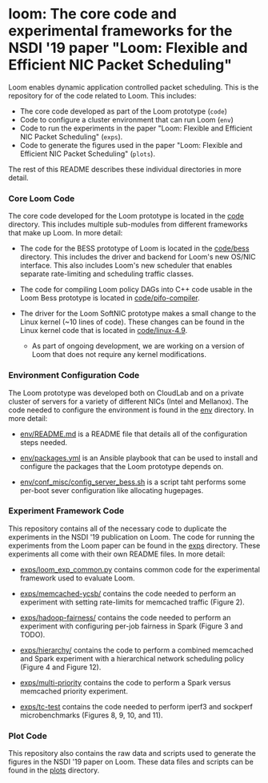 # loom: The core code and experimental frameworks for the NSDI '19 paper "Loom: Flexible and Efficient NIC Packet Scheduling"

Loom enables dynamic application controlled packet scheduling.  This is
the repository for of the code related to Loom.  This includes:
- The core code developed as part of the Loom prototype (`code`)
- Code to configure a cluster environment that can run Loom (`env`)
- Code to run the experiments in the paper "Loom: Flexible and Efficient
  NIC Packet Scheduling" (`exps`).
- Code to generate the figures used in the paper "Loom: Flexible and Efficient
  NIC Packet Scheduling" (`plots`).

The rest of this README describes these individual directories in more
detail.


### Core Loom Code

The core code developed for the Loom prototype is located in the
[code](./code) directory.  This includes multiple sub-modules from
different frameworks that make up Loom.  In more detail:

- The code for the BESS prototype of Loom is located in the
  [code/bess](./code/bess) directory.  This includes the driver and
  backend for Loom's new OS/NIC interface.  This also includes Loom's
  new scheduler that enables separate rate-limiting and scheduling
  traffic classes.

- The code for compiling Loom policy DAGs into C++ code usable in the
  Loom Bess prototype is located in
  [code/pifo-compiler](./code/pifo-compiler).

- The driver for the Loom SoftNIC prototype makes a small change to the
  Linux kernel (~10 lines of code).  These changes can be found in the
  Linux kernel code that is located in
  [code/linux-4.9](./code/linux-4.9).
    - As part of ongoing development, we are working on a version of
      Loom that does not require any kernel modifications.


### Environment Configuration Code

The Loom prototype was developed both on CloudLab and on a private
cluster of servers for a variety of different NICs (Intel and Mellanox).
The code needed to configure the environment is found in the
[env](./env) directory.  In more detail:

- [env/README.md](./env/README.md) is a README file that details all of
  the configuration steps needed.

- [env/packages.yml](./env/packages.yml) is an Ansible playbook that can
  be used to install and configure the packages that the Loom prototype
  depends on.

- [env/conf_misc/config_server_bess.sh](./env/conf_misc/config_server_bess.sh)
  is a script taht performs some per-boot sever configuration like
  allocating hugepages.


### Experiment Framework Code

This repository contains all of the necessary code to duplicate the
experiments in the NSDI '19 publication on Loom. The code for running
the experiments from the Loom paper can be found in the [exps](./exps)
directory.  These experiments all come with their own README files.  In
more detail:

- [exps/loom_exp_common.py](exps/loom_exp_common.py) contains common
  code for the experimental framework used to evaluate Loom.

- [exps/memcached-ycsb/](exps/memcached-ycsb/) contains the code needed
  to perform an experiment with setting rate-limits for memcached
  traffic (Figure 2).

- [exps/hadoop-fairness/](exps/hadoop-fairness/) contains the code
  needed to perform an experiment with configuring per-job fairness in
  Spark (Figure 3 and TODO).

- [exps/hierarchy/](exps/hierarchy/) contains the code to perform a
  combined memcached and Spark experiment with a hierarchical network
  scheduling policy (Figure 4 and Figure 12).

- [exps/multi-priority](exps/multi-priority) contains the code to
  perform a Spark versus memcached priority experiment.

- [exps/tc-test](exps/tc-test) contains the code needed to perform
  iperf3 and sockperf microbenchmarks (Figures 8, 9, 10, and 11).


### Plot Code

This repository also contains the raw data and scripts used to generate
the figures in the NSDI '19 paper on Loom.  These data files and scripts
can be found in the [plots](./plots) directory.


